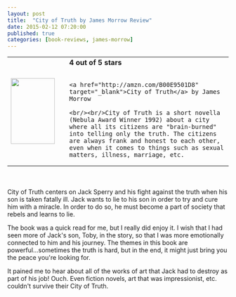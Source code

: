 ```yaml
---
layout: post
title:  "City of Truth by James Morrow Review"
date: 2015-02-12 07:20:00
published: true
categories: [book-reviews, james-morrow]
---
```


<table>
 <tr>
  <td><a href="http://amzn.com/B00E9501D8" target="_blank"><img src="http://ecx.images-amazon.com/images/I/813uRkQjdwL._SL1500_.jpg" style="height:150px; width:100px;"/></a></td>
  <td style="vertical-align:center; padding-left:25px;">
    <b>4 out of 5 stars</b><br/><br/>

    <a href="http://amzn.com/B00E9501D8" target="_blank">City of Truth</a> by James Morrow

    <br/><br/>City of Truth is a short novella (Nebula Award Winner 1992) about a city where all its citizens are "brain-burned" into telling only the truth. The citizens are always frank and honest to each other, even when it comes to things such as sexual matters, illness, marriage, etc.

  </td>
 </tr>
</table>

<br/><br/>City of Truth centers on Jack Sperry and his fight against the truth when his son is taken fatally ill. Jack wants to lie to his son in order to try and cure him with a miracle. In order to do so, he must become a part of society that rebels and learns to lie.

The book was a quick read for me, but I really did enjoy it. I wish that I had seen more of Jack's son, Toby, in the story, so that I was more emotionally connected to him and his journey. The themes in this book are powerful...sometimes the truth is hard, but in the end, it might just bring you the peace you're looking for. 

It pained me to hear about all of the works of art that Jack had to destroy as part of his job! Ouch. Even fiction novels, art that was impressionist, etc. couldn't survive their City of Truth.
